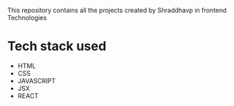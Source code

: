 This repository contains all the projects created by Shraddhavp in frontend Technologies 

# Tech stack used 

* HTML
* CSS
* JAVASCRIPT
* JSX
* REACT

